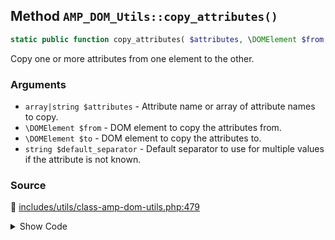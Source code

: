## Method `AMP_DOM_Utils::copy_attributes()`

```php
static public function copy_attributes( $attributes, \DOMElement $from, \DOMElement $to, $default_separator = ',' );
```

Copy one or more attributes from one element to the other.

### Arguments

* `array|string $attributes` - Attribute name or array of attribute names to copy.
* `\DOMElement $from` - DOM element to copy the attributes from.
* `\DOMElement $to` - DOM element to copy the attributes to.
* `string $default_separator` - Default separator to use for multiple values if the attribute is not known.

### Source

:link: [includes/utils/class-amp-dom-utils.php:479](/includes/utils/class-amp-dom-utils.php#L479-L498)

<details>
<summary>Show Code</summary>

```php
public static function copy_attributes( $attributes, DOMElement $from, DOMElement $to, $default_separator = ',' ) {
	foreach ( (array) $attributes as $attribute ) {
		if ( $from->hasAttribute( $attribute ) ) {
			$values = $from->getAttribute( $attribute );
			if ( $to->hasAttribute( $attribute ) ) {
				switch ( $attribute ) {
					case 'on':
						$values = self::merge_amp_actions( $to->getAttribute( $attribute ), $values );
						break;
					case 'class':
						$values = $to->getAttribute( $attribute ) . ' ' . $values;
						break;
					default:
						$values = $to->getAttribute( $attribute ) . $default_separator . $values;
				}
			}
			$to->setAttribute( $attribute, $values );
		}
	}
}
```

</details>

